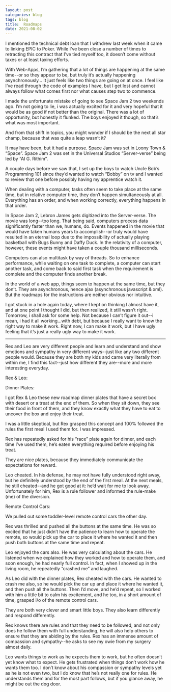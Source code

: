 ```yaml
---
layout: post  
categories: blog  
tags: blog  
title:  Roadmaps  
date: 2021-08-02
---
```


I mentioned the technical debt loan that I withdrew last week when it came to linking EPIC to Poker.  While I’ve been close a number of times to retracting this contract that I’ve tied myself too, it doesn’t come without taxes or at least taxing efforts.

With Web-Apps, I’m gathering that a lot of things are happening at the same time--or so they appear to be, but truly it’s actually happening asynchronously…  It just feels like two things are going on at once.  I feel like I’ve read through the code of examples I have, but I get lost and cannot always follow what comes first nor what causes step two to commence.

I made the unfortunate mistake of going to see Space Jam 2 two weekends ago.  I’m not going to lie, i was actually excited for it and very hopeful that it would be as good if not better than the original.  There was a lot of opportunity, but honestly it flunked.  The boys enjoyed it though, so that’s what was most important.

And from that shift in topics, you might wonder if I should be the next all star champ, because that was quite a leap wasn’t it?

It may have been, but it had a purpose.   Space Jam was set in Loony Town & “Space”.  Space Jam 2 was set in the Universal Studios “Server-verse” being led by “Al G. Rithim”.

A couple days before we saw that, I set up the boys to watch Uncle Bob’s Programming 101 since they’d wanted to watch “Bobby” on tv and I wanted to review that one before possibly having my apprentice watch it.

When dealing with a computer, tasks often seem to take place at the same time, but in relative computer time, they don’t happen simultaneously at all.  Everything has an order, and when working correctly, everything happens in that order.

In Space Jam 2, Lebron James gets digitized into the Server-verse.  The movie was long--too long.   That being said, computers process data significantly faster than we, humans, do.  Events happened in the movie that would have taken humans years to accomplish--or truly would have resulted in an eternal loop due to the impossibility of actually playing basketball with Bugs Bunny and Daffy Duck.  In the relativity of a computer, however, these events might have taken a couple thousand milliseconds.

Computers can also multitask by way of threads.  So to enhance performance, while waiting on one task to complete, a computer can start another task, and come back to said first task when the requirement is complete and the computer finds another break.

In the world of a web app, things seem to happen at the same time, but they don’t.  They are asynchronous, hence ajax (asynchronous javascript & xml).  But the roadmaps for the instructions are neither obvious nor intuitive.

I got stuck in a hole again today, where I kept on thinking I almost have it, and at one point I thought I did, but then realized, it still wasn’t right.  Tomorrow, i shall ask for some help.  Not because I can’t figure it out--i mean, i had it all working...with debt, but because I really want to know the right way to make it work.  Right now, I can make it work, but I have ugly feeling that it’s just a really ugly way to make it work.

---

Rex and Leo are very different people and learn and understand and show emotions and sympathy in very different ways--just like any two different people would.  Because they are both my kids and came very literally from within me, I find this fact--just how different they are--more and more interesting everyday.

Rex & Leo:

Dinner Plates:

I got Rex & Leo these new roadmap dinner plates that have a secret box with desert or a treat at the end of them.  So when they sit down, they see their food in front of them, and they know exactly what they have to eat to uncover the box and enjoy their treat.

I was a little skeptical, but Rex grasped this concept and 100% followed the rules the first meal I used them for.  I was impressed.

Rex has repeatedly asked for his “race” plate again for dinner, and each time I’ve used them, he’s eaten everything required before enjoying his treat.

They are nice plates, because they immediately communicate the expectations for reward.

Leo cheated.  In his defense, he may not have fully understood right away, but he definitely understood by the end of the first meal.  At the next meals, he still cheated--and he got good at it: he’d wait for me to look away.  Unfortunately for him, Rex is a rule follower and informed the rule-make (me) of the diversion.

Remote Control Cars:

We pulled out some toddler-level remote control cars the other day.

Rex was thrilled and pushed all the buttons at the same time.  He was so excited that he just didn’t have the patience to learn how to operate the remote, so would pick up the car to place it where he wanted it and then push both buttons at the same time and repeat.

Leo enjoyed the cars also.  He was very calculating about the cars.  He listened when we explained how they worked and how to operate them, and soon enough, he had nearly full control.  In fact, when I showed up in the living room, he repeatedly “crashed me” and laughed.

As Leo did with the dinner plates, Rex cheated with the cars.  He wanted to crash me also, so he would pick the car up and place it where he wanted it, and then push all the buttons.  Then I’d move, and he’d repeat, so I worked with him a little bit to calm his excitement, and he too, in a short amount of time, grasped i/o of the remote control cars.

They are both very clever and smart little boys.  They also learn differently and respond differently.

Rex knows there are rules and that they need to be followed, and not only does he follow them with full understanding, he will also help others to ensure that they are abiding by the rules.  Rex has an immense amount of compassion and sympathy--he asks to see my owie from my surgery almost daily.

Leo wants things to work as he expects them to work, but he often doesn’t yet know what to expect.  He gets frustrated when things don’t work how he wants them too.  I don’t know about his compassion or sympathy levels yet as he is not even two, but I do know that he’s not really one for rules.  He understands them and for the most part follows, but if you glance away, he might be out the dog door.


